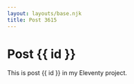 ```yaml
---
layout: layouts/base.njk
title: Post 3615
---
```


# Post {{ id }}

This is post {{ id }} in my Eleventy project.
